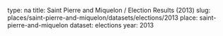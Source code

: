type: na
title: Saint Pierre and Miquelon / Election Results (2013)
slug: places/saint-pierre-and-miquelon/datasets/elections/2013
place: saint-pierre-and-miquelon
dataset: elections
year: 2013
